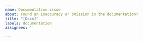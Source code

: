 ```yaml
---
name: Documentation issue
about: Found an inaccuracy or omission in the documentation?
title: "[Docs]"
labels: documentation
assignees: ''

---
```



